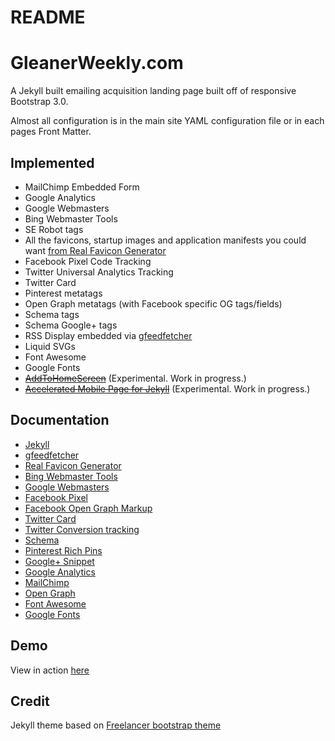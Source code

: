 # README #

# GleanerWeekly.com #

A Jekyll built emailing acquisition landing page built off of responsive Bootstrap 3.0.

Almost all configuration is in the main site YAML configuration file or in each pages Front Matter. 

## Implemented 

* MailChimp Embedded Form
* Google Analytics
* Google Webmasters
* Bing Webmaster Tools
* SE Robot tags
* All the favicons, startup images and application manifests you could want [from Real Favicon Generator](http://realfavicongenerator.net)
* Facebook Pixel Code Tracking
* Twitter Universal Analytics Tracking
* Twitter Card
* Pinterest metatags
* Open Graph metatags (with Facebook specific OG tags/fields)
* Schema tags
* Schema Google+ tags
* RSS Display embedded via [gfeedfetcher](http://dynamicdrive.com/dynamicindex18/gajaxrssdisplayer.htm)
* Liquid SVGs
* Font Awesome
* Google Fonts
* [~~AddToHomeScreen~~](https://github.com/cubiq/add-to-homescreen) (Experimental. Work in progress.)
* [~~Accelerated Mobile Page for Jekyll~~](https://github.com/juusaw/amp-jekyll) (Experimental. Work in progress.)

## Documentation

* [Jekyll](http://jekyllrb.com/)
* [gfeedfetcher](http://dynamicdrive.com/dynamicindex18/gajaxrssdisplayer.htm)
* [Real Favicon Generator](http://realfavicongenerator.net)
* [Bing Webmaster Tools](https://www.bing.com/toolbox/webmaster)
* [Google Webmasters](https://www.google.com/webmasters/)
* [Facebook Pixel](https://www.facebook.com/business/help/952192354843755)
* [Facebook Open Graph Markup](https://developers.facebook.com/docs/sharing/webmasters#markup)
* [Twitter Card](https://dev.twitter.com/cards/overview)
* [Twitter Conversion tracking](https://business.twitter.com/en/help/campaign-measurement-and-analytics/conversion-tracking-for-websites.html)
* [Schema](http://schema.org/docs/documents.html)
* [Pinterest Rich Pins](https://developers.pinterest.com/docs/rich-pins/overview/)
* [Google+ Snippet](https://developers.google.com/+/web/snippet/)
* [Google Analytics](https://www.google.com/analytics/)
* [MailChimp](http://kb.mailchimp.com)
* [Open Graph](http://ogp.me)
* [Font Awesome](http://fontawesome.io)
* [Google Fonts](https://fonts.google.com/about)

## Demo

View in action [here](http://gleanerweekly.com)

## Credit

Jekyll theme based on [Freelancer bootstrap theme ](http://startbootstrap.com/templates/freelancer/)